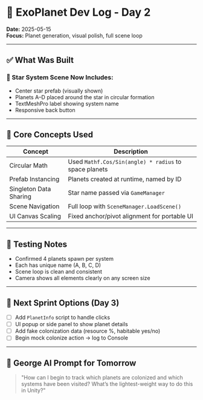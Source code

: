 # 🌌 ExoPlanet Dev Log - Day 2
**Date:** 2025-05-15  
**Focus:** Planet generation, visual polish, full scene loop

---

## ✅ What Was Built

### 🚀 Star System Scene Now Includes:
- Center star prefab (visually shown)
- Planets A–D placed around the star in circular formation
- TextMeshPro label showing system name
- Responsive back button

---

## 🧠 Core Concepts Used

| Concept | Description |
|--------|--------------|
| Circular Math | Used `Mathf.Cos/Sin(angle) * radius` to space planets |
| Prefab Instancing | Planets created at runtime, named by ID |
| Singleton Data Sharing | Star name passed via `GameManager` |
| Scene Navigation | Full loop with `SceneManager.LoadScene()` |
| UI Canvas Scaling | Fixed anchor/pivot alignment for portable UI |

---

## 🧪 Testing Notes

- Confirmed 4 planets spawn per system
- Each has unique name (A, B, C, D)
- Scene loop is clean and consistent
- Camera shows all elements clearly on any screen size

---

## 📌 Next Sprint Options (Day 3)

- [ ] Add `PlanetInfo` script to handle clicks
- [ ] UI popup or side panel to show planet details
- [ ] Add fake colonization data (resource %, habitable yes/no)
- [ ] Begin mock colonize action → log to Console

---

## 🧠 George AI Prompt for Tomorrow

> "How can I begin to track which planets are colonized and which systems have been visited? What’s the lightest-weight way to do this in Unity?"

